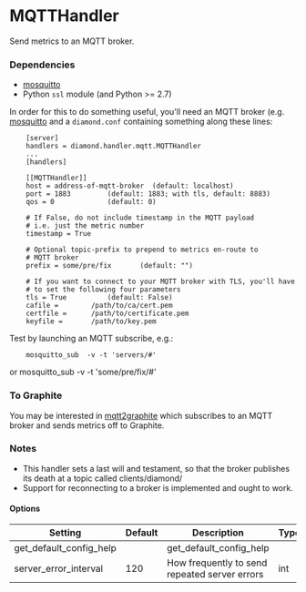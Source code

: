 <!--This file was generated from the python source
Please edit the source to make changes
-->
MQTTHandler
====

Send metrics to an MQTT broker.

### Dependencies

* [mosquitto](http://mosquitto.org/documentation/python/)
* Python `ssl` module (and Python >= 2.7)

In order for this to do something useful, you'll need an
MQTT broker (e.g. [mosquitto](http://mosquitto.org) and
a `diamond.conf` containing something along these lines:

        [server]
        handlers = diamond.handler.mqtt.MQTTHandler
        ...
        [handlers]

        [[MQTTHandler]]
        host = address-of-mqtt-broker  (default: localhost)
        port = 1883         (default: 1883; with tls, default: 8883)
        qos = 0             (default: 0)

        # If False, do not include timestamp in the MQTT payload
        # i.e. just the metric number
        timestamp = True

        # Optional topic-prefix to prepend to metrics en-route to
        # MQTT broker
        prefix = some/pre/fix       (default: "")

        # If you want to connect to your MQTT broker with TLS, you'll have
        # to set the following four parameters
        tls = True          (default: False)
        cafile =        /path/to/ca/cert.pem
        certfile =      /path/to/certificate.pem
        keyfile =       /path/to/key.pem

Test by launching an MQTT subscribe, e.g.:

        mosquitto_sub  -v -t 'servers/#'

or
        mosquitto_sub -v -t 'some/pre/fix/#'

### To Graphite

You may be interested in
[mqtt2graphite](https://github.com/jpmens/mqtt2graphite)
which subscribes to an MQTT broker and sends metrics off to Graphite.

### Notes

* This handler sets a last will and testament, so that the broker
  publishes its death at a topic called clients/diamond/<hostname>
* Support for reconnecting to a broker is implemented and ought to
  work.

#### Options

Setting | Default | Description | Type
--------|---------|-------------|-----
get_default_config_help |  | get_default_config_help | 
server_error_interval | 120 | How frequently to send repeated server errors | int
